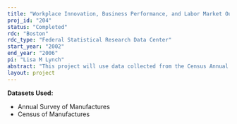 ```yaml
---
title: "Workplace Innovation, Business Performance, and Labor Market Outcomes"
proj_id: "204"
status: "Completed"
rdc: "Boston"
rdc_type: "Federal Statistical Research Data Center"
start_year: "2002"
end_year: "2006"
pi: "Lisa M Lynch"
abstract: "This project will use data collected from the Census Annual Survey of Manufacturers (ASM), Census of Manufacturers (CM) and Educational Quality of the Workforce National Employer Survey (EQW-NES) to examine the impact of workplace innovation on productivity and wages.  This project will provide important insights into the importance of investments that firms are making in non-tangible assets, and of significant restructuring activities, and their effects on the business, productivity, changes in employment, and earnings.  "
layout: project
---
```


**Datasets Used:**

  - Annual Survey of Manufactures 
  - Census of Manufactures 

